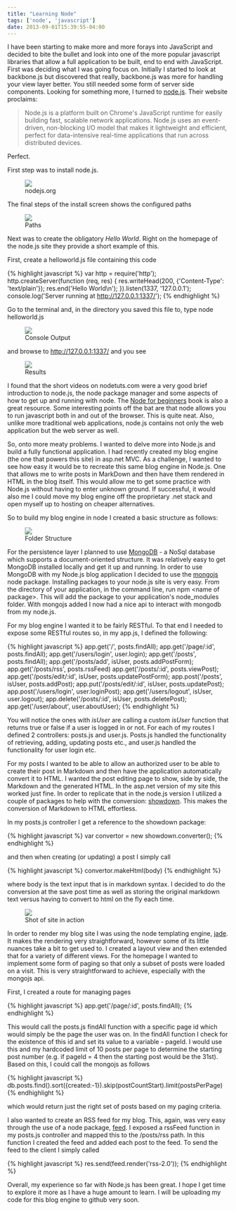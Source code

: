 ```yaml
---
title: "Learning Node"
tags: ['node', 'javascript']
date: 2013-09-01T15:39:55-04:00
---
```

I have been starting to make more and more forays into JavaScript and decided to bite the bullet and look into one of the more popular javascript libraries that allow a full application to be built, end to end with JavaScript. First was deciding what I was going focus on. Initially I started to look at backbone.js but discovered that really, backbone.js was more for handling your view layer better. You still needed some form of server side components. Looking for something more, I turned to [node.js](http://www.nodejs.org). Their website proclaims:
<!--more-->
>Node.js is a platform built on Chrome's JavaScript runtime for easily building fast, scalable network applications. Node.js uses an event-driven, non-blocking I/O model that makes it lightweight and efficient, perfect for data-intensive real-time applications that run across distributed devices.

Perfect.

First step was to install node.js. 

<figure>
	<a href="http://farm4.staticflickr.com/3713/9543703994_1cb6dc829f_o.png"><img src="http://farm4.staticflickr.com/3713/9543703994_1cb6dc829f_o.png"></a>
	<figcaption>nodejs.org</figcaption>
</figure>

The final steps of the install screen shows the configured paths

<figure>
	<a href="http://farm8.staticflickr.com/7320/9543705294_5c8cb23c1a_o.png"><img src="http://farm8.staticflickr.com/7320/9543705294_5c8cb23c1a_o.png"></a>
	<figcaption>Paths</figcaption>
</figure>

Next was to create the obligatory _Hello World_. Right on the homepage of the node.js site they provide a short example of this. 

First, create a helloworld.js file containing this code

{% highlight javascript %}
var http = require('http');
http.createServer(function (req, res) {
  res.writeHead(200, {'Content-Type': 'text/plain'});
  res.end('Hello World\n');
}).listen(1337, '127.0.0.1');
console.log('Server running at http://127.0.0.1:1337/');
{% endhighlight %}

Go to the terminal and, in the directory you saved this file to, type
    node helloworld.js

<figure>
	<a href="http://farm8.staticflickr.com/7447/9540927761_241b792eef_o.png"><img src="http://farm8.staticflickr.com/7447/9540927761_241b792eef_o.png"></a>
	<figcaption>Console Output</figcaption>
</figure>


and browse to http://127.0.0.1:1337/ and you see

<figure>
	<a href="http://farm4.staticflickr.com/3829/9543717220_54d2f01af8_o.png"><img src="http://farm4.staticflickr.com/3829/9543717220_54d2f01af8_o.png"></a>
	<figcaption>Results</figcaption>
</figure>

I found that the short videos on nodetuts.com were a very good brief introduction to node.js, the node package manager and some aspects of how to get up and running with node. The [Node for beginners](http://www.nodebeginner.org) book is also a great resource. Some interesting points off the bat are that node allows you to run javascript both in and out of the browser. This is quite neat. Also, unlike more traditional web applications, node.js contains not only the web application but the web server as well.

So, onto more meaty problems. I wanted to delve more into Node.js and build a fully functional application. I had recently created my blog engine (the one that powers this site) in asp.net MVC. As a challenge, I wanted to see how easy it would be to recreate this same blog engine in Node.js. One that allows me to write posts in MarkDown and then have them rendered in HTML in the blog itself. This would allow me to get some practice with Node.js without having to enter unknown ground. If successful, it would also me I could move my blog engine off the proprietary .net stack and open myself up to hosting on cheaper alternatives.

So to build my blog engine in node I created a basic structure as follows:

<figure>
	<a href="http://farm8.staticflickr.com/7307/9540975377_daba7dd881_o.png"><img src="http://farm8.staticflickr.com/7307/9540975377_daba7dd881_o.png"></a>
	<figcaption>Folder Structure</figcaption>
</figure>

For the persistence layer I planned to use [MongoDB](http://www.mongodb.org/) - a NoSql database which supports a document-oriented structure. It was relatively easy to get MongoDB installed locally and get it up and running. In order to use MongoDB with my Node.js blog application I decided to use the [mongojs](https://npmjs.org/package/mongojs) node package. Installing packages to your node.js site is very easy. From the directory of your application, in the command line, run npm &lt;name of package&gt;. This will add the package to your application's node_modules folder. With mongojs added I now had a nice api to interact with mongodb from my node.js.

For my blog engine I wanted it to be fairly RESTful. To that end I needed to expose some RESTful routes so, in my app.js, I defined the following:

{% highlight javascript %}
app.get('/', posts.findAll);
app.get('/page/:id', posts.findAll);
app.get('/users/login', user.login);
app.get('/posts', posts.findAll);
app.get('/posts/add', isUser, posts.addPostForm);
app.get('/posts/rss', posts.rssFeed)
app.get('/posts/:id', posts.viewPost);
app.get('/posts/edit/:id', isUser, posts.updatePostForm);
app.post('/posts', isUser, posts.addPost);
app.put('/posts/edit/:id', isUser, posts.updatePost);
app.post('/users/login', user.loginPost);
app.get('/users/logout', isUser, user.logout);
app.delete('/posts/:id', isUser, posts.deletePost);
app.get('/user/about', user.aboutUser);
{% endhighlight %}

You will notice the ones with _isUser_ are calling a custom _isUser_ function that returns true or false if a user is logged in or not. For each of my routes I defined 2 controllers: posts.js and user.js. Posts.js handled the functionality of retrieving, adding, updating posts etc., and user.js handled the functionality for user login etc.

For my posts I wanted to be able to allow an authorized user to be able to create their post in Markdown and then have the application automatically convert it to HTML. I wanted the post editing page to show, side by side, the Markdown and the generated HTML. In the asp.net version of my site this worked just fine. In order to replicate that in the node.js version I utilized a couple of packages to help with the conversion: [showdown](https://npmjs.org/package/showdown). This makes the conversion of Markdown to HTML effortless.

In my posts.js controller I get a reference to the showdown package:

{% highlight javascript %}
var convertor = new showdown.converter();
{% endhighlight %}

and then when creating (or updating) a post I simply call

{% highlight javascript %}
convertor.makeHtml(body)
{% endhighlight %}

where body is the text input that is in markdown syntax. I decided to do the conversion at the save post time as well as storing the original markdown text versus having to convert to html on the fly each time.

<figure>
	<a href="http://farm6.staticflickr.com/5441/9543956750_da9d8479b7.jpg"><img src="http://farm6.staticflickr.com/5441/9543956750_da9d8479b7.jpg"></a>
	<figcaption>Shot of site in action</figcaption>
</figure>

In order to render my blog site I was using the node templating engine, [jade](http://jade-lang.com/). It makes the rendering very straightforward, however some of its little nuances take a bit to get used to. I created a layout view and then extended that for a variety of different views. For the homepage I wanted to implement some form of paging so that only a subset of posts were loaded on a visit. This is very straightforward to achieve, especially with the mongojs api. 

First, I created a route for managing pages

{% highlight javascript %}
app.get('/page/:id', posts.findAll); 
{% endhighlight %}

This would call the posts.js findAll function with a specific page id which would simply be the page the user was on. In the findAll function I check for the existence of this id and set its value to a variable - pageId. I would use this and my hardcoded limit of 10 posts per page to determine the starting post number (e.g. if pageId = 4 then the starting post would be the 31st). Based on this, I could call the mongojs as follows

{% highlight javascript %}
db.posts.find().sort({created:-1}).skip(postCountStart).limit(postsPerPage)
{% endhighlight %}

which would return just the right set of posts based on my paging criteria.

I also wanted to create an RSS feed for my blog. This, again, was very easy through the use of a node package, [feed](https://npmjs.org/package/feed). I exposed a rssFeed function in my posts.js controller and mapped this to the /posts/rss path. In this function I created the feed and added each post to the feed. To send the feed to the client I simply called

{% highlight javascript %}
res.send(feed.render('rss-2.0'));
{% endhighlight %}

Overall, my experience so far with Node.js has been great. I hope I get time to explore it more as I have a huge amount to learn. I will be uploading my code for this blog engine to github very soon.

